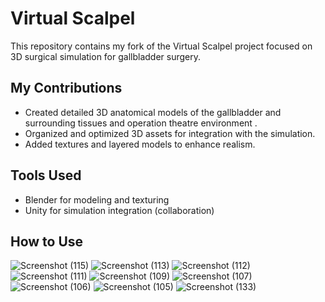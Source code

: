# Virtual Scalpel

This repository contains my fork of the Virtual Scalpel project focused on 3D surgical simulation for gallbladder surgery.

## My Contributions
- Created detailed 3D anatomical models of the gallbladder and surrounding tissues and operation theatre environment .
- Organized and optimized 3D assets for integration with the simulation.
- Added textures and layered models to enhance realism.

## Tools Used
- Blender for modeling and texturing
- Unity for simulation integration (collaboration)

## How to Use
![Screenshot (115)](https://github.com/user-attachments/assets/ef166109-64cd-4c3b-8666-e842322c06e9)
![Screenshot (113)](https://github.com/user-attachments/assets/2cdfac51-421b-49ec-89e7-e70a850fd539)
![Screenshot (112)](https://github.com/user-attachments/assets/1bde6aeb-092b-42d0-9986-dc397e098b68)
![Screenshot (111)](https://github.com/user-attachments/assets/12d85658-d98b-4387-982e-183f7a4526d6)
![Screenshot (109)](https://github.com/user-attachments/assets/0adfe6d3-4977-4c55-bd9c-930c00f3b1c0)
![Screenshot (107)](https://github.com/user-attachments/assets/9110d885-e518-4bd0-8522-40ea8c972337)
![Screenshot (106)](https://github.com/user-attachments/assets/4066fa32-e7b4-423a-9003-6b9072c11777)
![Screenshot (105)](https://github.com/user-attachments/assets/fa018cbf-8f1f-4a8a-bd10-21952a9b851f)
![Screenshot (133)](https://github.com/user-attachments/assets/4e5597f2-54be-49cd-a29e-2d87e8d0dbd7)
